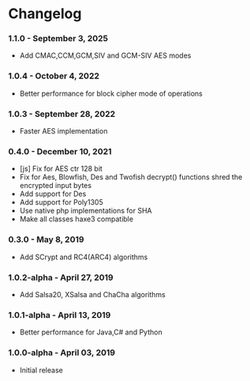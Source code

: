 # Changelog

### 1.1.0 - September 3, 2025
- Add CMAC,CCM,GCM,SIV and GCM-SIV AES modes

### 1.0.4 - October 4, 2022
- Better performance for block cipher mode of operations

### 1.0.3 - September 28, 2022
- Faster AES implementation

### 0.4.0 - December 10, 2021
- [js] Fix for AES ctr 128 bit
- Fix for Aes, Blowfish, Des and Twofish decrypt() functions shred the encrypted input bytes
- Add support for Des
- Add support for Poly1305
- Use native php implementations for SHA
- Make all classes haxe3 compatible

### 0.3.0 - May 8, 2019
- Add SCrypt and RC4(ARC4) algorithms

### 1.0.2-alpha - April 27, 2019
- Add Salsa20, XSalsa and ChaCha algorithms

### 1.0.1-alpha - April 13, 2019
- Better performance for Java,C# and Python

### 1.0.0-alpha - April 03, 2019
- Initial release
